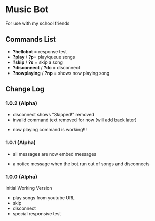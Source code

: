 # Music Bot
For use with my school friends

## Commands List
* <b>?hellobot</b> = response test
* <b>?play</b> / <b>?p</b>= play/queue songs
* <b>?skip</b> / <b>?s</b> = skip a song
* <b>?disconnect</b> / <b>?dc</b> = disconnect
* <b>?nowplaying</b> / <b>?np</b> = shows now playing song

## Change Log
### 1.0.2 (Alpha)
- disconnect shows "Skipped!" removed
- invalid command text removed for now (will add back later)
+ now playing command is working!!!

### 1.0.1 (Alpha)
* all messages are now embed messages
+ a notice message when the bot run out of songs and disconnects

### 1.0.0 (Alpha)
Initial Working Version
+ play songs from youtube URL
+ skip
+ disconnect
+ special responsive test
